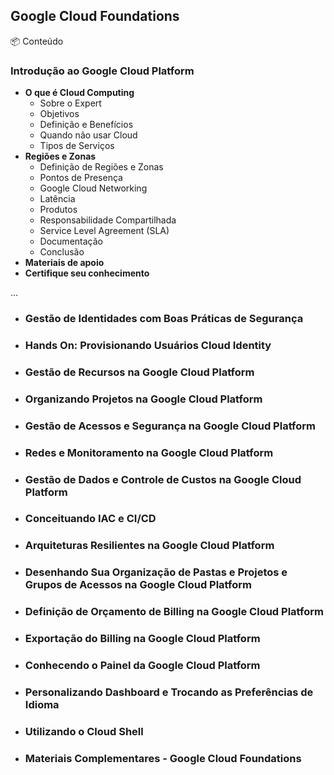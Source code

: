 
## Google Cloud Foundations

<aside>
📦 Conteúdo

</aside>

### **Introdução ao Google Cloud Platform**

- **O que é Cloud Computing**
    - Sobre o Expert
    - Objetivos
    - Definição e Benefícios
    - Quando não usar Cloud
    - Tipos de Serviços
- **Regiões e Zonas**
    - Definição de Regiões e Zonas
    - Pontos de Presença
    - Google Cloud Networking
    - Latência
    - Produtos
    - Responsabilidade Compartilhada
    - Service Level Agreement (SLA)
    - Documentação
    - Conclusão
- **Materiais de apoio**
- **Certifique seu conhecimento**


...

- ### **Gestão de Identidades com Boas Práticas de Segurança** 
- ### **Hands On: Provisionando Usuários Cloud Identity**
- ### **Gestão de Recursos na Google Cloud Platform**
- ### **Organizando Projetos na Google Cloud Platform**
- ### **Gestão de Acessos e Segurança na Google Cloud Platform**
- ### **Redes e Monitoramento na Google Cloud Platform**
- ### **Gestão de Dados e Controle de Custos na Google Cloud Platform**
- ### **Conceituando IAC e CI/CD**
- ### **Arquiteturas Resilientes na Google Cloud Platform**
- ### **Desenhando Sua Organização de Pastas e Projetos e Grupos de Acessos na Google Cloud Platform**
- ### **Definição de Orçamento de Billing na Google Cloud Platform**
- ### **Exportação do Billing na Google Cloud Platform**
- ### **Conhecendo o Painel da Google Cloud Platform**
- ### **Personalizando Dashboard e Trocando as Preferências de Idioma**
- ### **Utilizando o Cloud Shell**
- ### **Materiais Complementares - Google Cloud Foundations**